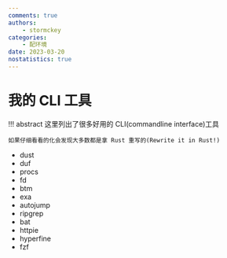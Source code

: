 ```yaml
---
comments: true
authors:
    - stormckey
categories:
    - 配环境
date: 2023-03-20
nostatistics: true
---
```


# 我的 CLI 工具
!!! abstract
    这里列出了很多好用的 CLI(commandline interface)工具

    如果仔细看看的化会发现大多数都是拿 Rust 重写的(Rewrite it in Rust!)
<!-- more -->

- dust
- duf
- procs
- fd
- btm
- exa
- autojump
- ripgrep
- bat
- httpie
- hyperfine
- fzf
